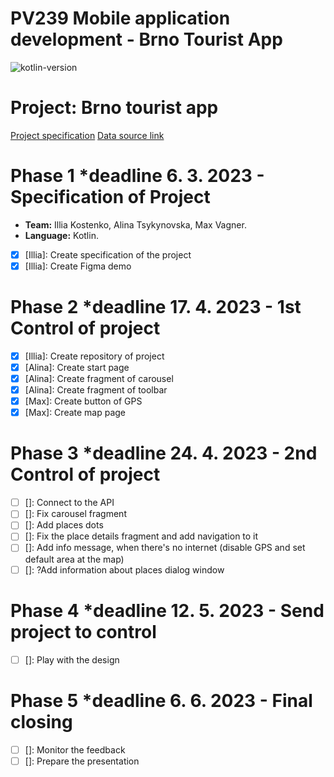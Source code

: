 # PV239 Mobile application development - Brno Tourist App
![kotlin-version](https://img.shields.io/badge/kotlin-1.8.0-orange) 
# Project: Brno tourist app

[Project specification](https://docs.google.com/document/d/1iPUjf_It66s5Jng1KD_YH_o_vDsHilqqXWHT4eZJWhw/edit?usp=sharing)
[Data source link](https://data.brno.cz/datasets/mestobrno::turistick%C3%A9-okruhy-popular-tourist-routes/explore?location=49.198311%2C16.617438%2C13.00)

# Phase 1 *deadline 6. 3. 2023 - Specification of Project
* **Team:** Illia Kostenko,  Alina Tsykynovska, Max Vagner.
* **Language:** Kotlin.
* [x] [Illia]: Create specification of the project
* [x] [Illia]: Create Figma demo
# Phase 2 *deadline 17. 4. 2023 - 1st Control of project
* [x] [Illia]: Create repository of project
* [x] [Alina]: Create start page
* [x] [Alina]: Create fragment of carousel
* [x] [Alina]: Create fragment of toolbar
* [x] [Max]: Create button of GPS
* [x] [Max]: Create map page
# Phase 3 *deadline 24. 4. 2023 - 2nd Control of project
* [ ] []: Connect to the API
* [ ] []: Fix carousel fragment
* [ ] []: Add places dots
* [ ] []: Fix the place details fragment and add navigation to it
* [ ] []: Add info message, when there's no internet (disable GPS and set default area at the map)
* [ ] []: ?Add information about places dialog window
# Phase 4 *deadline 12. 5. 2023 - Send project to control
* [ ] []: Play with the design
# Phase 5 *deadline 6. 6. 2023 - Final closing
* [ ] []: Monitor the feedback
* [ ] []: Prepare the presentation

